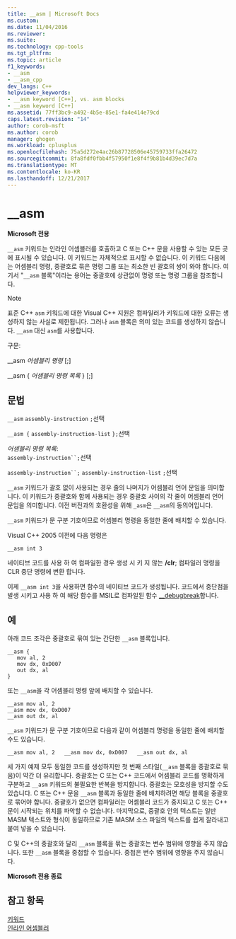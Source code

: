 ```yaml
---
title: __asm | Microsoft Docs
ms.custom: 
ms.date: 11/04/2016
ms.reviewer: 
ms.suite: 
ms.technology: cpp-tools
ms.tgt_pltfrm: 
ms.topic: article
f1_keywords:
- __asm
- __asm_cpp
dev_langs: C++
helpviewer_keywords:
- __asm keyword [C++], vs. asm blocks
- __asm keyword [C++]
ms.assetid: 77ff3bc9-a492-4b5e-85e1-fa4e414e79cd
caps.latest.revision: "14"
author: corob-msft
ms.author: corob
manager: ghogen
ms.workload: cplusplus
ms.openlocfilehash: 75a5d272e4ac26b87728506e45759733ffa26472
ms.sourcegitcommit: 8fa8fdf0fbb4f57950f1e8f4f9b81b4d39ec7d7a
ms.translationtype: MT
ms.contentlocale: ko-KR
ms.lasthandoff: 12/21/2017
---
```

# <a name="asm"></a>__asm
**Microsoft 전용**  
  
 `__asm` 키워드는 인라인 어셈블러를 호출하고 C 또는 C++ 문을 사용할 수 있는 모든 곳에 표시될 수 있습니다. 이 키워드는 자체적으로 표시할 수 없습니다. 이 키워드 다음에는 어셈블리 명령, 중괄호로 묶은 명령 그룹 또는 최소한 빈 괄호의 쌍이 와야 합니다. 여기서 "`__asm` 블록"이라는 용어는 중괄호에 상관없이 명령 또는 명령 그룹을 참조합니다.  
  
> [!NOTE]
>  표준 C++ `asm` 키워드에 대한 Visual C++ 지원은 컴파일러가 키워드에 대한 오류는 생성하지 않는 사실로 제한됩니다. 그러나 `asm` 블록은 의미 있는 코드를 생성하지 않습니다. `__asm` 대신 `asm`를 사용합니다.  
  
 구문:  
  
 __asm *어셈블리 명령* [;]  
  
 __asm { *어셈블리 명령 목록* } [;]  
  
## <a name="grammar"></a>문법  
 `__asm`  `assembly-instruction`  `;`선택  
  
 `__asm {`  `assembly-instruction-list`  `};`선택  
  
 *어셈블리 명령 목록*:  
 `assembly-instruction``;`선택  
  
 `assembly-instruction``;` `assembly-instruction-list` `;`선택  
  
 `__asm` 키워드가 괄호 없이 사용되는 경우 줄의 나머지가 어셈블리 언어 문임을 의미합니다. 이 키워드가 중괄호와 함께 사용되는 경우 중괄호 사이의 각 줄이 어셈블리 언어 문임을 의미합니다. 이전 버전과의 호환성을 위해 `_asm`은 `__asm`의 동의어입니다.  
  
 `__asm` 키워드가 문 구분 기호이므로 어셈블리 명령을 동일한 줄에 배치할 수 있습니다.  
  
 Visual C++ 2005 이전에 다음 명령은  
  
```  
__asm int 3  
```  
  
 네이티브 코드를 사용 하 여 컴파일한 경우 생성 시 키 지 않는 **/clr**; 컴파일러 명령을 CLR 중단 명령에 변환 합니다.  
  
 이제 `__asm int 3`을 사용하면 함수의 네이티브 코드가 생성됩니다. 코드에서 중단점을 발생 시키고 사용 하 여 해당 함수를 MSIL로 컴파일된 함수 [__debugbreak](../../intrinsics/debugbreak.md)합니다.  
  
## <a name="example"></a>예  
 아래 코드 조각은 중괄호로 묶여 있는 간단한 `__asm` 블록입니다.  
  
```  
__asm {  
   mov al, 2  
   mov dx, 0xD007  
   out dx, al  
}  
```  
  
 또는 `__asm`을 각 어셈블리 명령 앞에 배치할 수 있습니다.  
  
```  
__asm mov al, 2  
__asm mov dx, 0xD007  
__asm out dx, al  
```  
  
 `__asm` 키워드가 문 구분 기호이므로 다음과 같이 어셈블리 명령을 동일한 줄에 배치할 수도 있습니다.  
  
```  
__asm mov al, 2   __asm mov dx, 0xD007   __asm out dx, al  
```  
  
 세 가지 예제 모두 동일한 코드를 생성하지만 첫 번째 스타일(`__asm` 블록을 중괄호로 묶음)이 약간 더 유리합니다. 중괄호는 C 또는 C++ 코드에서 어셈블리 코드를 명확하게 구분하고 `__asm` 키워드의 불필요한 반복을 방지합니다. 중괄호는 모호성을 방지할 수도 있습니다. C 또는 C++ 문을 `__asm` 블록과 동일한 줄에 배치하려면 해당 블록을 중괄호로 묶어야 합니다. 중괄호가 없으면 컴파일러는 어셈블리 코드가 중지되고 C 또는 C++ 문이 시작되는 위치를 파악할 수 없습니다. 마지막으로, 중괄호 안의 텍스트는 일반 MASM 텍스트와 형식이 동일하므로 기존 MASM 소스 파일의 텍스트를 쉽게 잘라내고 붙여 넣을 수 있습니다.  
  
 C 및 C++의 중괄호와 달리 `__asm` 블록을 묶는 중괄호는 변수 범위에 영향을 주지 않습니다. 또한 `__asm` 블록을 중첩할 수 있습니다. 중첩은 변수 범위에 영향을 주지 않습니다.  
  
 **Microsoft 전용 종료**  
  
## <a name="see-also"></a>참고 항목  
 [키워드](../../cpp/keywords-cpp.md)   
 [인라인 어셈블러](../../assembler/inline/inline-assembler.md)